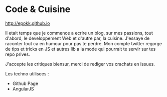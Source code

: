 Code &amp; Cuisine
===============
http://epokk.github.io

Il etait temps que je commence a ecrire un blog, sur mes passions, tout d'abord, le developpement Web et d'autre par, la cuisine. J'essaye de raconter tout ca en humour pour pas te perdre. Mon compte twitter regorge de tips et tricks en JS et autres lib a la mode qui pourrait te servir sur tes repo prives.

J'accepte les critiques biensur, merci de rediger vos crachats en issues.

Les techno utilisees :
 * Github Page
 * AngularJS